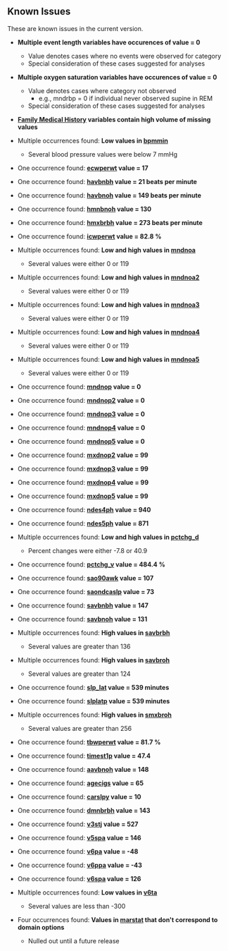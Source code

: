 ## Known Issues

These are known issues in the current version.

- **Multiple event length variables have occurences of value = 0**
  - Value denotes cases where no events were observed for category
  - Special consideration of these cases suggested for analyses
- **Multiple oxygen saturation variables have occurences of value = 0**
  - Value denotes cases where category not observed
    - e.g., mndrbp = 0 if individual never observed supine in REM
  - Special consideration of these cases suggested for analyses

- **[Family Medical History](https://sleepepi.partners.org/edge/sleepdata/datasets/cfs/variables?folder=Lab+Visit/Family+Medical+History) variables contain high volume of missing values**

- Multiple occurrences found: **Low values in [bpmmin](https://sleepdata.org/datasets/cfs/variables/bpmmin)**
  - Several blood pressure values were below 7 mmHg
- One occurrence found: **[ecwperwt](https://sleepdata.org/datasets/cfs/variables/ecwperwt) value = 17**
- One occurrence found: **[havbnbh](https://sleepdata.org/datasets/cfs/variables/havbnbh) value = 21 beats per minute**
- One occurrence found: **[havbnoh](https://sleepdata.org/datasets/cfs/variables/havbnoh) value = 149 beats per minute**
- One occurrence found: **[hmnbnoh](https://sleepdata.org/datasets/cfs/variables/hmnbnoh) value = 130**
- One occurrence found: **[hmxbrbh](https://sleepdata.org/datasets/cfs/variables/hmxbrbh) value = 273 beats per minute**
- One occurrence found: **[icwperwt](https://sleepdata.org/datasets/cfs/variables/icwperwt) value = 82.8 %**
- Multiple occurrences found: **Low and high values in [mndnoa](https://sleepdata.org/datasets/cfs/variables/mndnoa)**
  - Several values were either 0 or 119
- Multiple occurrences found: **Low and high values in [mndnoa2](https://sleepdata.org/datasets/cfs/variables/mndnoa2)**
  - Several values were either 0 or 119
- Multiple occurrences found: **Low and high values in [mndnoa3](https://sleepdata.org/datasets/cfs/variables/mndnoa3)**
  - Several values were either 0 or 119
- Multiple occurrences found: **Low and high values in [mndnoa4](https://sleepdata.org/datasets/cfs/variables/mndnoa4)**
  - Several values were either 0 or 119
- Multiple occurrences found: **Low and high values in [mndnoa5](https://sleepdata.org/datasets/cfs/variables/mndnoa5)**
  - Several values were either 0 or 119
- One occurrence found: **[mndnop](https://sleepdata.org/datasets/cfs/variables/mndnop) value = 0**
- One occurrence found: **[mndnop2](https://sleepdata.org/datasets/cfs/variables/mndnop2) value = 0**
- One occurrence found: **[mndnop3](https://sleepdata.org/datasets/cfs/variables/mndnop3) value = 0**
- One occurrence found: **[mndnop4](https://sleepdata.org/datasets/cfs/variables/mndnop4) value = 0**
- One occurrence found: **[mndnop5](https://sleepdata.org/datasets/cfs/variables/mndnop5) value = 0**
- One occurrence found: **[mxdnop2](https://sleepdata.org/datasets/cfs/variables/mxdnop2) value = 99**
- One occurrence found: **[mxdnop3](https://sleepdata.org/datasets/cfs/variables/mxdnop3) value = 99**
- One occurrence found: **[mxdnop4](https://sleepdata.org/datasets/cfs/variables/mxdnop4) value = 99**
- One occurrence found: **[mxdnop5](https://sleepdata.org/datasets/cfs/variables/mxdnop5) value = 99**
- One occurrence found: **[ndes4ph](https://sleepdata.org/datasets/cfs/variables/ndes4ph) value = 940**
- One occurrence found: **[ndes5ph](https://sleepdata.org/datasets/cfs/variables/ndes5ph) value = 871**
- Multiple occurrences found: **Low and high values in [pctchg_d](https://sleepdata.org/datasets/cfs/variables/pctchg_d)**
  - Percent changes were either -7.8 or 40.9
- One occurrence found: **[pctchg_v](https://sleepdata.org/datasets/cfs/variables/pctchg_v) value = 484.4 %**
- One occurrence found: **[sao90awk](https://sleepdata.org/datasets/cfs/variables/sao90awk) value = 107**
- One occurrence found: **[saondcaslp](https://sleepdata.org/datasets/cfs/variables/saondcaslp) value = 73**
- One occurrence found: **[savbnbh](https://sleepdata.org/datasets/cfs/variables/savbnbh) value = 147**
- One occurrence found: **[savbnoh](https://sleepdata.org/datasets/cfs/variables/savbnoh) value = 131**
- Multiple occurrences found: **High values in [savbrbh](https://sleepdata.org/datasets/cfs/variables/savbrbh)**
  - Several values are greater than 136
- Multiple occurrences found: **High values in [savbroh](https://sleepdata.org/datasets/cfs/variables/savbroh)**
  - Several values are greater than 124
- One occurrence found: **[slp_lat](https://sleepdata.org/datasets/cfs/variables/slp_lat) value = 539 minutes**
- One occurrence found: **[slplatp](https://sleepdata.org/datasets/cfs/variables/slplatp) value = 539 minutes**
- Multiple occurrences found: **High values in [smxbroh](https://sleepdata.org/datasets/cfs/variables/smxbroh)**
  - Several values are greater than 256
- One occurrence found: **[tbwperwt](https://sleepdata.org/datasets/cfs/variables/tbwperwt) value = 81.7 %**
- One occurrence found: **[timest1p](https://sleepdata.org/datasets/cfs/variables/timest1p) value = 47.4**
- One occurrence found: **[aavbnoh](https://sleepdata.org/datasets/cfs/variables/aavbnoh) value = 148**
- One occurrence found: **[agecigs](https://sleepdata.org/datasets/cfs/variables/agecigs) value = 65**
- One occurrence found: **[carslpy](https://sleepdata.org/datasets/cfs/variables/carslpy) value = 10**
- One occurrence found: **[dmnbrbh](https://sleepdata.org/datasets/cfs/variables/dmnbrbh) value = 143**
- One occurrence found: **[v3stj](https://sleepdata.org/datasets/cfs/variables/v3stj) value = 527**
- One occurrence found: **[v5spa](https://sleepdata.org/datasets/cfs/variables/v5spa) value = 146**
- One occurrence found: **[v6pa](https://sleepdata.org/datasets/cfs/variables/v6pa) value = -48**
- One occurrence found: **[v6ppa](https://sleepdata.org/datasets/cfs/variables/v6ppa) value = -43**
- One occurrence found: **[v6spa](https://sleepdata.org/datasets/cfs/variables/v6spa) value = 126**
- Multiple occurrences found: **Low values in [v6ta](https://sleepdata.org/datasets/cfs/variables/v6ta)**
  - Several values are less than -300
- Four occurrences found: **Values in [marstat](https://sleepdata.org/datasets/cfs/variables/marstat) that don't correspond to domain options**
  - Nulled out until a future release
